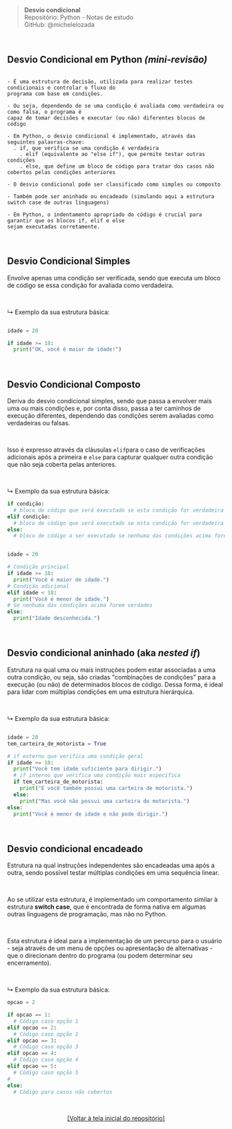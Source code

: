 > **Desvio condicional**  
> Repositório: Python - Notas de estudo     
> GitHub: @michelelozada
&nbsp;
     
&nbsp;  
## Desvio Condicional em Python *(mini-revisão)*
```

- É uma estrutura de decisão, utilizada para realizar testes condicionais e controlar o fluxo do 
programa com base em condições.

- Ou seja, dependendo de se uma condição é avaliada como verdadeira ou como falsa, o programa é 
capaz de tomar decisões e executar (ou não) diferentes blocos de código 

- Em Python, o desvio condicional é implementado, através das seguintes palavras-chave: 
  . if, que verifica se uma condição é verdadeira
	. elif (equivalente ao "else if"), que permite testar outras condições
	. else, que define um bloco de código para tratar dos casos não cobertos pelas condições anteriores

- O desvio condicional pode ser classificado como simples ou composto 

- Também pode ser aninhado ou encadeado (simulando aqui a estrutura switch case de outras linguagens)  

- Em Python, o indentamento apropriado do código é crucial para garantir que os blocos if, elif e else 
sejam executadas corretamente. 
```

&nbsp; 

## Desvio Condicional Simples
Envolve apenas uma condição ser verificada, sendo que executa um bloco de código se essa condição for avaliada como verdadeira.

&nbsp; 

↳ Exemplo da sua estrutura básica:

```py

idade = 20

if idade >= 18:
  print("OK, você é maior de idade!")
```

&nbsp; 

## Desvio Condicional Composto
Deriva do desvio condicional simples, sendo que passa a envolver mais uma ou mais condições e, por conta disso, passa a ter caminhos de execução diferentes, dependendo das condições serem avaliadas como verdadeiras ou falsas. 

&nbsp; 

Isso é expresso através da cláusulas `elif`para o caso de verificações adicionais após a primeira e `else` para capturar qualquer outra condição que não seja coberta pelas anteriores.

&nbsp; 

↳ Exemplo da sua estrutura básica:

```py
if condição:
  # bloco de código que será executado se esta condição for verdadeira
elif condição:
  # bloco de código que será executado se esta condição for verdadeira
else:
  # bloco de código a ser executado se nenhuma das condições acima forem verdadeiras
```

```py

idade = 20

# Condição principal
if idade >= 18:
  print("Você é maior de idade.")
# Condição adicional		
elif idade < 18:
  print("Você é menor de idade.")
# Se nenhuma das condições acima forem verdades	
else:
  print("Idade desconhecida.")
```		

&nbsp; 
		
## Desvio condicional aninhado (aka _nested if_)
Estrutura na qual uma ou mais instruções podem estar associadas a uma outra condição, ou seja, são criadas "combinações de condições" para a execução (ou não) de determinados blocos de código. Dessa forma, é ideal para lidar com múltiplas condições em uma estrutura hierárquica.

&nbsp; 

↳ Exemplo da sua estrutura básica:

```py

idade = 20
tem_carteira_de_motorista = True

# if externo que verifica uma condição geral 
if idade >= 18:
  print("Você tem idade suficiente para dirigir.")
  # if interno que verifica uma condição mais específica
  if tem_carteira_de_motorista:
    print("E você também possui uma carteira de motorista.")
  else:
    print("Mas você não possui uma carteira de motorista.")
else:
  print("Você é menor de idade e não pode dirigir.")
```

&nbsp; 

## Desvio condicional encadeado 
Estrutura na qual instruções independentes são encadeadas uma após a outra, sendo possível testar múltiplas condições em uma sequência linear.

&nbsp; 

Ao se utilizar esta estrutura, é implementado um comportamento similar à estrutura **switch case**, que é encontrada de forma nativa em algumas outras linguagens de programação, mas não no Python.

&nbsp; 

Esta estrutura é ideal para a implementação de um percurso para o usuário - seja através de um menu de opções ou apresentação de alternativas - que o direcionam dentro do programa (ou podem determinar seu encerramento).

&nbsp; 

↳ Exemplo da sua estrutura básica:

```py
opcao = 2

if opcao == 1:
  # Código caso opção 1
elif opcao == 2:
  # Código caso opção 2
elif opcao == 3:
  # Código caso opção 3
elif opcao == 4:
  # Código caso opção 4
elif opcao == 5:
  # Código caso opção 5
# 	
else:
  # Código para casos não cobertos 
```		

&nbsp;

<div align="center">
<a href="https://github.com/michelelozada/Python-Study-Notes">[Voltar à tela inicial do repositório]</a>
</div>